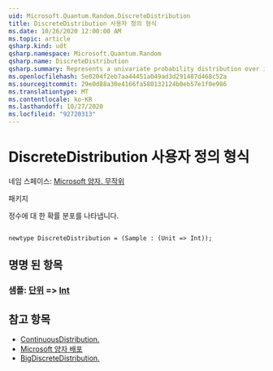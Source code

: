 ```yaml
---
uid: Microsoft.Quantum.Random.DiscreteDistribution
title: DiscreteDistribution 사용자 정의 형식
ms.date: 10/26/2020 12:00:00 AM
ms.topic: article
qsharp.kind: udt
qsharp.namespace: Microsoft.Quantum.Random
qsharp.name: DiscreteDistribution
qsharp.summary: Represents a univariate probability distribution over integers.
ms.openlocfilehash: 5e0204f2eb7aa44451a049ad3d291487d468c52a
ms.sourcegitcommit: 29e0d88a30e4166fa580132124b0eb57e1f0e986
ms.translationtype: MT
ms.contentlocale: ko-KR
ms.lasthandoff: 10/27/2020
ms.locfileid: "92720313"
---
```

# <a name="discretedistribution-user-defined-type"></a>DiscreteDistribution 사용자 정의 형식

네임 스페이스: [Microsoft 양자. 무작위](xref:Microsoft.Quantum.Random)

패키지 [](https://nuget.org/packages/)


정수에 대 한 확률 분포를 나타냅니다.

```qsharp

newtype DiscreteDistribution = (Sample : (Unit => Int));
```



## <a name="named-items"></a>명명 된 항목

### <a name="sample--unit--int"></a>샘플: [단위](xref:microsoft.quantum.lang-ref.unit) => [Int](xref:microsoft.quantum.lang-ref.int) 



## <a name="see-also"></a>참고 항목

- [ContinuousDistribution.](xref:Microsoft.Quantum.Random.ContinuousDistribution)
- [Microsoft 양자 배포](xref:Microsoft.Quantum.Random.ComplexDistribution)
- [BigDiscreteDistribution.](xref:Microsoft.Quantum.Random.BigDiscreteDistribution)